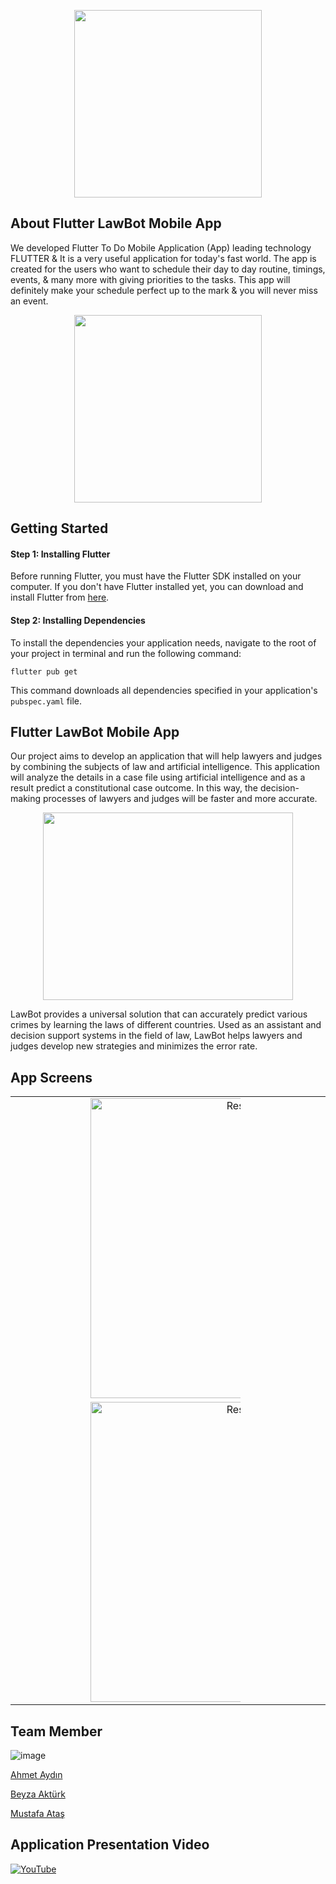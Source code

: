 
<p align="center">
  <a>
    <img src="https://user-images.githubusercontent.com/84200491/228725269-c0a887bf-277e-4b15-94fe-9a2a57d3f86e.png"  width="300" height="300">
  </a>
</p>


## About Flutter LawBot Mobile App

We developed Flutter To Do Mobile Application (App) leading technology FLUTTER & It is a very useful application for today's fast world. The app is created for the users who want to schedule their day to day routine, timings, events, & many more with giving priorities to the tasks. This app will definitely make your schedule perfect up to the mark & you will never miss an event.
<p align="center">
  <a>
    <img src="https://img.freepik.com/free-photo/3d-render-smartphone-with-hand-fill-online-survey_107791-15837.jpg?w=740&t=st=1680092326~exp=1680092926~hmac=ca2b152a17c42125730cfd8b8bd720b7d8c99135cc06a1dfd81dad8de02430e5" width="300" height="300">
  </a>
</p>

## Getting Started
#### Step 1: Installing Flutter
Before running Flutter, you must have the Flutter SDK installed on your computer. If you don't have Flutter installed yet, you can download and install Flutter from [here](https://docs.flutter.dev/get-started/install).

#### Step 2: Installing Dependencies
To install the dependencies your application needs, navigate to the root of your project in terminal and run the following command:

`flutter pub get
`

This command downloads all dependencies specified in your application's `pubspec.yaml` file.

## Flutter LawBot Mobile App
  Our project aims to develop an application that will help lawyers and judges by combining the subjects of law and artificial intelligence. This application will analyze the details in a case file using artificial intelligence and as a result predict a constitutional case outcome. In this way, the decision-making processes of lawyers and judges will be faster and more accurate.
  <p align="center">
  <a>
    <img src="https://www.todaysgeneralcounsel.com/wp-content/uploads/2022/12/robot-AI-opinion-thinkng-legal-iStock-1350320510-e1672442734661.jpg" width="400" height="300">

  </a>
</p>

LawBot provides a universal solution that can accurately predict various crimes by learning the laws of different countries. Used as an assistant and decision support systems in the field of law, LawBot helps lawyers and judges develop new strategies and minimizes the error rate.


## App Screens
<table>
  <tr>
    <td style="text-align: center; vertical-align: middle;">
      <img src="https://user-images.githubusercontent.com/84200491/228725643-8f59f661-878c-4912-bb02-b384e08416af.png" alt="Resim 1" style="width: 50vw; max-width: 50%;">
    </td>
    <td style="text-align: center; vertical-align: middle;">
      <img src="https://user-images.githubusercontent.com/84200491/228728586-9b9d7088-45a9-467a-b89a-178ced1ff0fd.png" alt="Resim 2" style="width: 50vw; max-width: 50%;">
    </td>
      <td style="text-align: center; vertical-align: middle;">
      <img src="https://user-images.githubusercontent.com/84200491/228728697-e232894b-970f-4f58-b098-e6c0fd7ce32a.png" alt="Resim 3" style="width: 50vw; max-width: 50%;">
    </td>
    <td style="text-align: center; vertical-align: middle;">
      <img src="https://user-images.githubusercontent.com/84200491/228727812-9d3bb337-5e3e-4b97-b9f2-7fbe9638c3ea.png" alt="Resim 4" style="width: 50vw; max-width: 50%;">
    </td>
    
    
    
  </tr>
    <tr>
    <td style="text-align: center; vertical-align: middle;">
      <img src="https://user-images.githubusercontent.com/84200491/228727713-1d2473c1-54c7-49eb-8109-7a6254f15c45.png" alt="Resim 1" style="width: 50vw; max-width: 50%;">
    </td>
    <td style="text-align: center; vertical-align: middle;">
      <img src="https://user-images.githubusercontent.com/84200491/228727896-1ddd735e-38bb-4d8c-8609-a05b0efcd571.png" alt="Resim 2" style="width: 50vw; max-width: 50%;">
    </td>
      <td style="text-align: center; vertical-align: middle;">
      <img src="https://user-images.githubusercontent.com/84200491/228728096-960e0640-c128-4dd4-88d6-9f8a9f43cb28.png" alt="Resim 3" style="width: 50vw; max-width: 50%;">
    </td>
    <td style="text-align: center; vertical-align: middle;">
      <img src="https://user-images.githubusercontent.com/84200491/228728136-ff077c89-49f7-408e-8141-864c79bcfa28.png" alt="Resim 4" style="width: 50vw; max-width: 50%;">
    </td>
  </tr>
</table>


## Team Member
![image](https://user-images.githubusercontent.com/84200491/228729524-693edc38-96e8-4819-af68-3da7b223daf0.png)

[Ahmet Aydın](https://github.com/ahmtydn)

[Beyza Aktürk](https://github.com/beyzakturk)

[Mustafa Ataş](https://github.com/mustafaatas)


## Application Presentation Video
[![YouTube](https://img.shields.io/badge/-YouTube-red?style=flat-square&logo=youtube&logoColor=white&link=https://www.youtube.com/watch?v=Fq1o6xCuWQo&ab_channel=AhmetAyd%C4%B1n)](https://www.youtube.com/watch?v=Fq1o6xCuWQo&ab_channel=AhmetAyd%C4%B1n)



